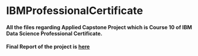 # IBMProfessionalCertificate

#### All the files regarding Applied Capstone Project which is Course 10 of IBM Data Science Professional Certificate.

#### Final Report of the project is [here](https://github.com/Aniket-508/IBMProfessionalCertificate/blob/main/ds-capstone.pdf)
